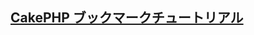 ## [CakePHP ブックマークチュートリアル](https://book.cakephp.org/3.0/ja/tutorials-and-examples/bookmarks/intro.html)
